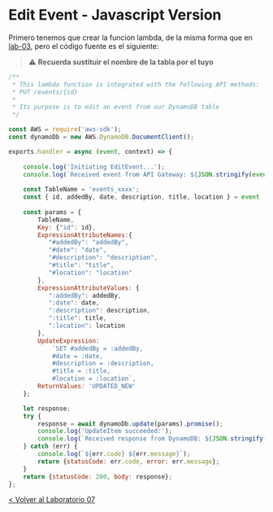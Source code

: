# Edit Event - Javascript Version

Primero tenemos que crear la funcion lambda, de la misma forma que en [lab-03](../lambda-functions-javascript/EventsList), pero el código fuente es el siguiente:
> :warning: **Recuerda sustituir el nombre de la tabla por el tuyo**

```javascript
/**
 * This lambda function is integrated with the following API methods:
 * PUT /events/{id}
 *
 * Its purpose is to edit an event from our DynamoDB table
 */

const AWS = require('aws-sdk');
const dynamoDb = new AWS.DynamoDB.DocumentClient();

exports.handler = async (event, context) => {
    
    console.log('Initiating EditEvent...');
    console.log(`Received event from API Gateway: ${JSON.stringify(event)}`);
    
    const TableName = 'events_xxxx';
    const { id, addedBy, date, description, title, location } = event
    
    const params = {
        TableName,
        Key: {"id": id},
        ExpressionAttributeNames:{
           "#addedBy": "addedBy",
           "#date": "date",
           "#description": "description",
           "#title": "title",
           "#location": "location"
        },
        ExpressionAttributeValues: {
           ":addedBy": addedBy,
           ":date": date,
           ":description": description,
           ":title": title,
           ":location": location
        },
        UpdateExpression: 
            `SET #addedBy = :addedBy,
            #date = :date, 
            #description = :description, 
            #title = :title, 
            #location = :location`,
        ReturnValues: 'UPDATED_NEW'
    };

    let response;
    try {
        response = await dynamoDb.update(params).promise();
        console.log('UpdateItem succeeded:');
    	console.log(`Received response from DynamoDB: ${JSON.stringify(response)}`);
    } catch (err) {
        console.log(`${err.code} ${err.message}`);
        return {statusCode: err.code, error: err.message};
    }
    return {statusCode: 200, body: response};
};
```

[< Volver al Laboratorio 07 ](../../lab-07#crear-endpoint-para-editar-eventos-put-eventseventsid) 
